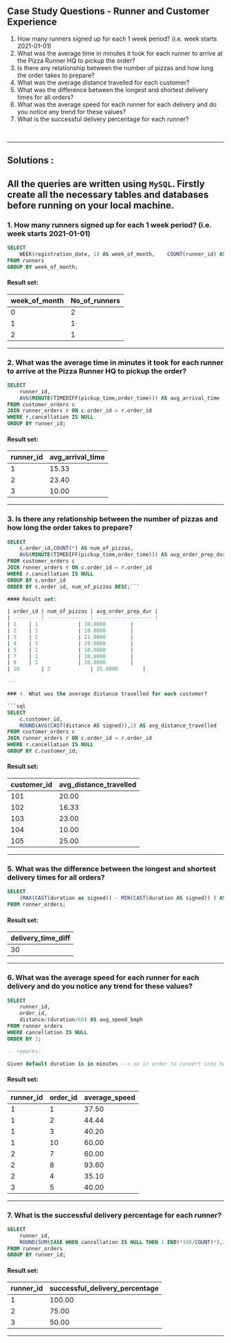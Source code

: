 ## Case Study Questions - Runner and Customer Experience

1. How many runners signed up for each 1 week period? (i.e. week starts 2021-01-01)
2. What was the average time in minutes it took for each runner to arrive at the Pizza Runner HQ to pickup the order?
3. Is there any relationship between the number of pizzas and how long the order takes to prepare?
4. What was the average distance travelled for each customer?
5. What was the difference between the longest and shortest delivery times for all orders?
6. What was the average speed for each runner for each delivery and do you notice any trend for these values?
7. What is the successful delivery percentage for each runner?

<br>

---

## Solutions :

All the queries are written using `MySQL`. 
Firstly create all the necessary tables and databases before running on your local machine.
---

### 1. How many runners signed up for each 1 week period? (i.e. week starts 2021-01-01)

```sql
SELECT 
	WEEK(registration_date, 1) AS week_of_month, 	COUNT(runner_id) AS No_of_runners
FROM runners
GROUP BY week_of_month;
```

#### Result set:

| week_of_month | No_of_runners |
| ------------- | ------------- |
| 0             | 2             |
| 1             | 1             |
| 2             | 1             |

---

### 2. What was the average time in minutes it took for each runner to arrive at the Pizza Runner HQ to pickup the order?

```sql
SELECT 
	runner_id,
	AVG(MINUTE(TIMEDIFF(pickup_time,order_time))) AS avg_arrival_time
FROM customer_orders c
JOIN runner_orders r ON c.order_id = r.order_id
WHERE r.cancellation IS NULL
GROUP BY runner_id;
```

#### Result set:

| runner_id | avg_arrival_time |
| --------- | ---------------- |
| 1         | 15.33            |
| 2         | 23.40            |
| 3         | 10.00            |

---

### 3. Is there any relationship between the number of pizzas and how long the order takes to prepare?

```sql
SELECT 
	c.order_id,COUNT(*) AS num_of_pizzas,
	AVG(MINUTE(TIMEDIFF(pickup_time,order_time))) AS avg_order_prep_dur 
FROM customer_orders c
JOIN runner_orders r ON c.order_id = r.order_id
WHERE r.cancellation IS NULL
GROUP BY c.order_id
ORDER BY c.order_id, num_of_pizzas DESC;```

#### Result set:

| order_id | num_of_pizzas | avg_order_prep_dur |
| -------- | ------------- | ------------------ |
| 1	   | 1	           | 10.0000		|
| 2	   | 1	           | 10.0000		|
| 3	   | 2	           | 21.0000		|
| 4	   | 3	           | 29.0000		|
| 5	   | 1	           | 10.0000		|
| 7	   | 1	           | 10.0000		|
| 8	   | 1	           | 20.0000		|
| 10	   | 2	           | 15.0000		|

---

### 4. What was the average distance travelled for each customer?

```sql
SELECT 
	c.customer_id, 
	ROUND(AVG(CAST(distance AS signed)),2) AS avg_distance_travelled
FROM customer_orders c 
JOIN runner_orders r ON c.order_id = r.order_id
WHERE r.cancellation IS NULL
GROUP BY c.customer_id;
```

#### Result set:

| customer_id | avg_distance_travelled |
| ----------- | ---------------------- |
| 101         | 20.00                  |
| 102         | 16.33                  |
| 103         | 23.00                  |
| 104         | 10.00                  |
| 105         | 25.00                  |

---

### 5. What was the difference between the longest and shortest delivery times for all orders?

```sql
SELECT 
	(MAX(CAST(duration as signed)) - MIN(CAST(duration AS signed)) ) AS delivery_time_diff
FROM runner_orders;

```

#### Result set:


| delivery_time_diff |
| ------------------ |
| 30		     |

---

### 6. What was the average speed for each runner for each delivery and do you notice any trend for these values?

```sql
SELECT 
	runner_id, 
	order_id, 
	distance/(duration/60) AS avg_speed_kmph
FROM runner_orders
WHERE cancellation IS NULL
ORDER BY 1;

-- remarks: 

Given default duration is in minutes --> so in order to convert into hours (to get speed in km/hr), we divide the duration by 60. 
```

#### Result set:

| runner_id | order_id | average_speed |
| --------- | -------- | ------------- |
| 1 	    | 1	       | 37.50 	       |
| 1 	    | 2        | 44.44         |
| 1 	    | 3        | 40.20         |
| 1 	    | 10       | 60.00         |
| 2 	    | 7        | 60.00 	       |
| 2 	    | 8        | 93.60         |
| 2 	    | 4        | 35.10         |
| 3 	    | 5        | 40.00         |



---

### 7. What is the successful delivery percentage for each runner?

```sql
SELECT 
	runner_id, 
	ROUND(SUM(CASE WHEN cancellation IS NULL THEN 1 END)*100/COUNT(*),2) as successful_delivery_percentage
FROM runner_orders
GROUP BY runner_id;
```

#### Result set:


| runner_id | successful_delivery_percentage |
| --------- | ------------------------------ |
| 1         | 100.00			     |
| 2 	    | 75.00 			     |
| 3 	    | 50.00 			     |


---